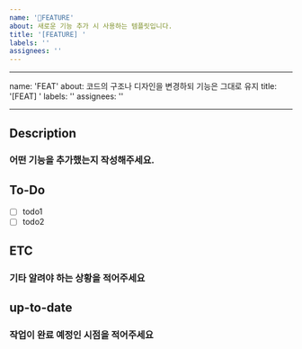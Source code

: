 ```yaml
---
name: '📒FEATURE'
about: 새로운 기능 추가 시 사용하는 템플릿입니다.
title: '[FEATURE] '
labels: ''
assignees: ''
---
```


---

name: 'FEAT'
about: 코드의 구조나 디자인을 변경하되 기능은 그대로 유지
title: '[FEAT] '
labels: ''
assignees: ''

---

## Description

### 어떤 기능을 추가했는지 작성해주세요.

## To-Do

- [ ] todo1
- [ ] todo2

## ETC

### 기타 알려야 하는 상황을 적어주세요

## up-to-date

### 작업이 완료 예정인 시점을 적어주세요
